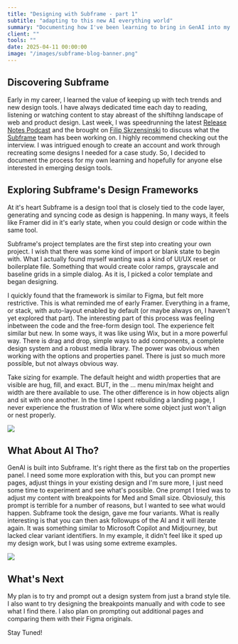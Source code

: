 ```yaml
---
title: "Designing with Subframe - part 1"
subtitle: "adapting to this new AI everything world"
summary: "Documenting how I've been learning to bring in GenAI into my design workflow"
client: ""
tools: ""
date: 2025-04-11 00:00:00
image: "/images/subframe-blog-banner.png"
---
```



## Discovering Subframe    
Early in my career, I learned the value of keeping up with tech trends and new design tools. I have always dedicated time each day to reading, listening or watching content to stay abreast of the shiftihng landscape of web and product design. Last week, I was speedrunning the latest [Release Notes Podcast](https://www.youtube.com/watch?v=BwIetTC9H4I&t=6293s) and the brought on [Filip Skrzensinski](https://www.linkedin.com/in/filipskrzesinski/) to discuss what the [Subframe](https://app.subframe.com) team has been working on. I highly recommend checking out the interview. I was intrigued enough to create an account and work through recreating some designs I needed for a case study. So, I decided to document the process for my own learning and hopefully for anyone else interested in emerging design tools.

## Exploring Subframe's Design Frameworks
At it's heart Subframe is a design tool that is closely tied to the code layer, generating and syncing code as design is happening. In many ways, it feels like Framer did in it's early state, when you could design or code within the same tool. 

Subframe's project templates are the first step into creating your own project. I wish that there was some kind of import or blank state to begin with. What I actually found myself wanting was a kind of UI/UX reset or boilerplate file. Something that would create color ramps, grayscale and baseline grids in a simple dialog. As it is, I picked a color template and began designing.

I quickly found that the framework is similar to Figma, but felt more restrictive. This is what reminded me of early Framer. Everything in a frame, or stack, with auto-layout enabled by default (or maybe always on, I haven't yet explored that part). The interesting part of this process was feeling inbetween the code and the free-form design tool. The experience felt similar but new. In some ways, it was like using Wix, but in a more powerful way. There is drag and drop, simple ways to add components, a complete design system and a robust media library. The power was obvious when working with the options and properties panel. There is just so much more possible, but not always obvious way.

Take sizing for example. The default height and width properties that are visible are hug, fill, and exact. BUT, in the ... menu min/max height and width are there available to use. The other difference is in how objects align and sit with one another. In the time I spent rebuilding a landing page, I never experience the frustration of Wix where some object just won't align or nest properly.

![](/images/subframe-blog-properties.png)

## What About AI Tho?
GenAI is built into Subframe. It's right there as the first tab on the properties panel. I need some more exploration with this, but you can prompt new pages, adjust things in your existing design and I'm sure more, I just need some time to experiment and see what's possible. One prompt I tried was to adjust my content with breakpoints for Med and Small size. Obviosuly, this prompt is terrible for a number of reasons, but I wanted to see what would happen. Subframe took the design, gave me four variants. What is really interesting is that you can then ask followups of the AI and it will iterate again. It was something similar to Microsoft Copilot and Midjourney, but lacked clear variant identifiers. In my example, it didn't feel like it sped up my design work, but I was using some extreme examples.

![](/images/subframe-blog-aigen.png)

## What's Next
My plan is to try and prompt out a design system from just a brand style tile. I also want to try designing the breakpoints manually and with code to see what I find there. I also plan on prompting out additional pages and comparing them with their Figma originals.

Stay Tuned!


